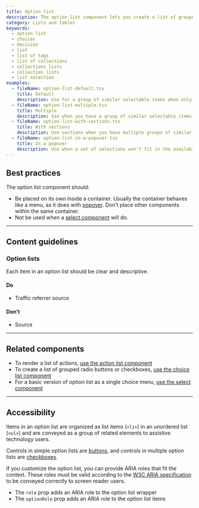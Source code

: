 ```yaml
---
title: Option list
description: The option list component lets you create a list of grouped items that merchants can pick from. This can include single selection or multiple selection of options. Option list usually appears in a popover, and sometimes in a modal or a sidebar. Option lists are styled differently than [choice lists](https://polaris.shopify.com/components/choice-list) and should not be used within a form, but as a standalone menu.
category: Lists and tables
keywords:
  - option list
  - choices
  - decision
  - list
  - list of tags
  - list of collections
  - collections lists
  - collection lists
  - list selection
examples:
  - fileName: option-list-default.tsx
    title: Default
    description: Use for a group of similar selectable items when only one should be selectable at once.
  - fileName: option-list-multiple.tsx
    title: Multiple
    description: Use when you have a group of similar selectable items and more than one item can be selected at once.
  - fileName: option-list-with-sections.tsx
    title: With sections
    description: Use sections when you have multiple groups of similar selectable items.
  - fileName: option-list-in-a-popover.tsx
    title: In a popover
    description: Use when a set of selections won’t fit in the available screen space.
---
```


## Best practices

The option list component should:

- Be placed on its own inside a container. Usually the container behaves like a menu, as it does with [popover](https://polaris.shopify.com/components/popover). Don’t place other components within the same container.
- Not be used when a [select component](https://polaris.shopify.com/components/select) will do.

---

## Content guidelines

### Option lists

Each item in an option list should be clear and descriptive.

<!-- dodont -->

#### Do

- Traffic referrer source

#### Don’t

- Source

<!-- end -->

---

## Related components

- To render a list of actions,
  [use the action list component](https://polaris.shopify.com/components/action-list)
- To create a list of grouped radio buttons or checkboxes,
  [use the choice list component](https://polaris.shopify.com/components/choice-list)
- For a basic version of option list as a single choice menu,
  [use the select component](https://polaris.shopify.com/components/select)

---

## Accessibility

Items in an option list are organized as list items (`<li>`) in an unordered list (`<ul>`) and are conveyed as a group of related elements to assistive technology users.

Controls in simple option lists are [buttons](https://polaris.shopify.com/components/button), and controls in multiple option lists are [checkboxes](https://polaris.shopify.com/components/checkbox).

If you customize the option list, you can provide ARIA roles that fit the context. These roles must be valid according to the [W3C ARIA specification](https://www.w3.org/TR/wai-aria-1.1/) to be conveyed correctly to screen reader users.

- The `role` prop adds an ARIA role to the option list wrapper
- The `optionRole` prop adds an ARIA role to the option list items
